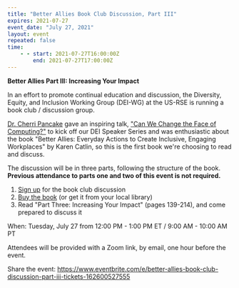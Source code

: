 ```yaml
---
title: "Better Allies Book Club Discussion, Part III"
expires: 2021-07-27
event_date: "July 27, 2021"
layout: event
repeated: false
time:
    - - start: 2021-07-27T16:00:00Z
        end: 2021-07-27T17:00:00Z
---
```


**Better Allies Part III: Increasing Your Impact**

In an effort to promote continual education and discussion, the Diversity, Equity, and Inclusion Working Group (DEI-WG) at the US-RSE is running a book club / discussion group.

[Dr. Cherri Pancake](https://eecs.oregonstate.edu/people/pancake-cherri) gave an inspiring talk, ["Can We Change the Face of Computing?"](https://us-rse.org/events/2021/2021-03-dei-speaker-series) to kick off our DEI Speaker Series and was enthusiastic about the book "Better Allies: Everyday Actions to Create Inclusive, Engaging Workplaces" by Karen Catlin, so this is the first book we're choosing to read and discuss.

The discussion will be in three parts, following the structure of the book. **Previous attendance to parts one and two of this event is not required.**

1.  [Sign up](https://www.eventbrite.com/e/better-allies-book-club-discussion-part-iii-tickets-162600527555) for the book club discussion
2.  [Buy the book](https://betterallies.com/buy/) (or get it from your local library)
3.  Read "Part Three: Increasing Your Impact" (pages 139-214), and come prepared to discuss it

When: Tuesday, July 27 from 12:00 PM - 1:00 PM ET / 9:00 AM - 10:00 AM PT

Attendees will be provided with a Zoom link, by email, one hour before the event.

Share the event: <https://www.eventbrite.com/e/better-allies-book-club-discussion-part-iii-tickets-162600527555>
